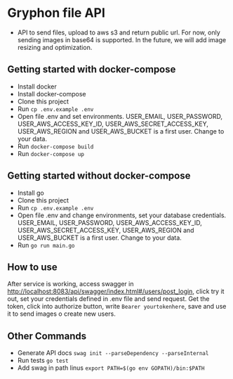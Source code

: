 # Gryphon file API
- API to send files, upload to aws s3 and return public url. For now, only sending images in base64 is supported. In the future, we will add image resizing and optimization.

## Getting started with docker-compose
- Install docker
- Install docker-compose
- Clone this project
- Run `cp .env.example .env`
- Open file .env and set environments. USER_EMAIL, USER_PASSWORD, USER_AWS_ACCESS_KEY_ID, USER_AWS_SECRET_ACCESS_KEY, USER_AWS_REGION and USER_AWS_BUCKET is a first user. Change to your data.
- Run `docker-compose build`
- Run `docker-compose up`

## Getting started without docker-compose
- Install go
- Clone this project
- Run `cp .env.example .env`
- Open file .env and change environments, set your database credentials. USER_EMAIL, USER_PASSWORD, USER_AWS_ACCESS_KEY_ID, USER_AWS_SECRET_ACCESS_KEY, USER_AWS_REGION and USER_AWS_BUCKET is a first user. Change to your data.
- Run `go run main.go`


## How to use
After service is working, access swagger in [http://localhost:8083/api/swagger/index.html#/users/post_login](http://localhost:8083/api/swagger/index.html#/users/post_login), click try it out, set your credentials defined in .env file and send request. Get the token, click into authorize button, write `Bearer yourtokenhere`, save and use it to send images o create new users.

## Other Commands
- Generate API docs `swag init --parseDependency --parseInternal`
- Run tests `go test`
- Add swag in path linus `export PATH=$(go env GOPATH)/bin:$PATH`